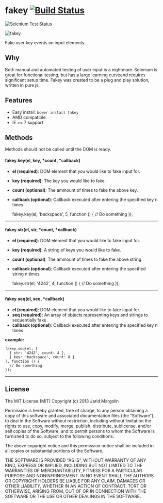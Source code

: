 fakey [![Build Status](https://travis-ci.org/jaridmargolin/fakey.png)](https://travis-ci.org/jaridmargolin/fakey)
=====

[![Selenium Test Status](https://saucelabs.com/browser-matrix/jaridmargolin_fakey.svg)](https://saucelabs.com/u/jaridmargolin_fakey)   

![fakey](https://i.cloudup.com/GWoPR8trbs.gif)


Fake user key events on input elements.


Why
---

Both manual and automated testing of user input is a nightmare. Selenium is great for functional testing, but has a large learning curveand requires significant setup time. Fakey was created to be a plug and play solution, written in pure js.


Features
--------

* Easy install: `bower install fakey`
* AMD compatible
* IE >= 7 support


Methods
-------

Methods should not be called until the DOM is ready.

#### fakey.key(el, key, *count, *callback)

* **el (required)**: DOM element that you would like to fake input for.
* **key (required)**: The key you would like to fake.
* **count (optional)**: The ammount of times to fake the above key.
* **callback (optional)**: Callback executed after entering the specified key n times


    fakey.key(el, 'backspace', 5, function () {
      // Do something
    });

---

#### fakey.str(el, str, *count, *callback)

* **el (required)**: DOM element that you would like to fake input for.
* **key (required)**: A string of keys you would like to fake.
* **count (optional)**: The ammount of times to fake the above string.
* **callback (optional)**: Callback executed after entering the specified string n times


    fakey.str(el, '4242', 4, function () {
      // Do something
    });

---

#### fakey.seq(el, seq, *callback)

* **el (required)**: DOM element that you would like to fake input for.
* **seq (required)**: An array of objects representing keys and strings to sequentially fake.
* **callback (optional)**: Callback executed after entering the specified key n times

**example:**

    fakey.seq(el, [
      { str: '4242', count: 4 },
      { key: 'backspace', count: 8 }
    ], function () {
      // Do something
    });
    
---

License
-------

The MIT License (MIT) Copyright (c) 2013 Jarid Margolin

Permission is hereby granted, free of charge, to any person obtaining a copy of this software and associated documentation files (the "Software"), to deal in the Software without restriction, including without limitation the rights to use, copy, modify, merge, publish, distribute, sublicense, and/or sell copies of the Software, and to permit persons to whom the Software is furnished to do so, subject to the following conditions:

The above copyright notice and this permission notice shall be included in all copies or substantial portions of the Software.

THE SOFTWARE IS PROVIDED "AS IS", WITHOUT WARRANTY OF ANY KIND, EXPRESS OR IMPLIED, INCLUDING BUT NOT LIMITED TO THE WARRANTIES OF MERCHANTABILITY, FITNESS FOR A PARTICULAR PURPOSE AND NONINFRINGEMENT. IN NO EVENT SHALL THE AUTHORS OR COPYRIGHT HOLDERS BE LIABLE FOR ANY CLAIM, DAMAGES OR OTHER LIABILITY, WHETHER IN AN ACTION OF CONTRACT, TORT OR OTHERWISE, ARISING FROM, OUT OF OR IN CONNECTION WITH THE SOFTWARE OR THE USE OR OTHER DEALINGS IN THE SOFTWARE.